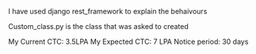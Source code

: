 I have used django rest_framework to explain the behaivours

Custom_class.py is the class that was asked to created

My Current CTC: 3.5LPA
My Expected CTC: 7 LPA
Notice period: 30 days
